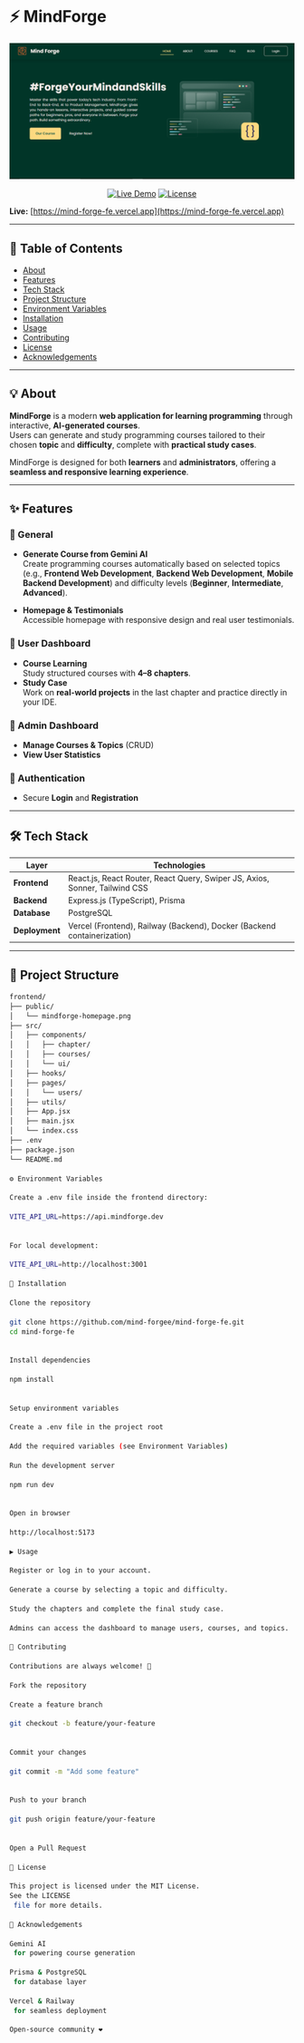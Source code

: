 # ⚡ MindForge

![MindForge Homepage](./public/images/mindforge.png)

<p align="center">
  <a href="https://mind-forge-fe.vercel.app"><img src="https://img.shields.io/badge/Live%20Demo-online-green?style=for-the-badge&logo=vercel" alt="Live Demo"></a>
  <a href="https://github.com/mind-forgee/mind-forge-fe/blob/main/LICENSE"><img src="https://img.shields.io/badge/License-MIT-blue?style=for-the-badge" alt="License"></a>
</p>

**Live:** [https://mind-forge-fe.vercel.app](https://mind-forge-fe.vercel.app)

---

## 📑 Table of Contents
- [About](#about)
- [Features](#features)
- [Tech Stack](#tech-stack)
- [Project Structure](#project-structure)
- [Environment Variables](#environment-variables)
- [Installation](#installation)
- [Usage](#usage)
- [Contributing](#contributing)
- [License](#license)
- [Acknowledgements](#acknowledgements)

---

## 💡 About

**MindForge** is a modern **web application for learning programming** through interactive, **AI-generated courses**.  
Users can generate and study programming courses tailored to their chosen **topic** and **difficulty**, complete with **practical study cases**.  

MindForge is designed for both **learners** and **administrators**, offering a **seamless and responsive learning experience**.

---

## ✨ Features

### 🔹 General
- **Generate Course from Gemini AI**  
  Create programming courses automatically based on selected topics (e.g., **Frontend Web Development**, **Backend Web Development**, **Mobile Backend Development**) and difficulty levels (**Beginner**, **Intermediate**, **Advanced**).

- **Homepage & Testimonials**  
  Accessible homepage with responsive design and real user testimonials.

### 🔹 User Dashboard
- **Course Learning**  
  Study structured courses with **4–8 chapters**.
- **Study Case**  
  Work on **real-world projects** in the last chapter and practice directly in your IDE.

### 🔹 Admin Dashboard
- **Manage Courses & Topics** (CRUD)
- **View User Statistics**

### 🔹 Authentication
- Secure **Login** and **Registration**

---

## 🛠 Tech Stack

| Layer        | Technologies |
|--------------|--------------|
| **Frontend** | React.js, React Router, React Query, Swiper JS, Axios, Sonner, Tailwind CSS |
| **Backend**  | Express.js (TypeScript), Prisma |
| **Database** | PostgreSQL |
| **Deployment** | Vercel (Frontend), Railway (Backend), Docker (Backend containerization) |

---

## 📂 Project Structure

```bash
frontend/
├── public/
│   └── mindforge-homepage.png
├── src/
│   ├── components/
│   │   ├── chapter/
│   │   ├── courses/
│   │   └── ui/
│   ├── hooks/
│   ├── pages/
│   │   └── users/
│   ├── utils/
│   ├── App.jsx
│   ├── main.jsx
│   └── index.css
├── .env
├── package.json
└── README.md

⚙️ Environment Variables

Create a .env file inside the frontend directory:

VITE_API_URL=https://api.mindforge.dev


For local development:

VITE_API_URL=http://localhost:3001

🚀 Installation

Clone the repository

git clone https://github.com/mind-forgee/mind-forge-fe.git
cd mind-forge-fe


Install dependencies

npm install


Setup environment variables

Create a .env file in the project root

Add the required variables (see Environment Variables)

Run the development server

npm run dev


Open in browser

http://localhost:5173

▶️ Usage

Register or log in to your account.

Generate a course by selecting a topic and difficulty.

Study the chapters and complete the final study case.

Admins can access the dashboard to manage users, courses, and topics.

🤝 Contributing

Contributions are always welcome! 🚀

Fork the repository

Create a feature branch

git checkout -b feature/your-feature


Commit your changes

git commit -m "Add some feature"


Push to your branch

git push origin feature/your-feature


Open a Pull Request

📄 License

This project is licensed under the MIT License.
See the LICENSE
 file for more details.

🌟 Acknowledgements

Gemini AI
 for powering course generation

Prisma & PostgreSQL
 for database layer

Vercel & Railway
 for seamless deployment

Open-source community ❤️
